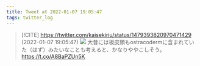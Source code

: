 ```yaml
---
title: Tweet at 2022-01-07 19:05:47
tags: twitter_log
---
```


> [!CITE] https://twitter.com/kaisekiriu/status/1479393820970471429 (2022-01-07 19:05:47)
> ![](https://twitter.com/kaisekiriu/status/1479393820970471429)
> 大昔には板皮類もostracodermに含まれていた（はず）みたいなことも考えると、かなりややこしそう。 https://t.co/A8BaPZUn5K
